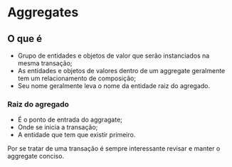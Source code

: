 # Aggregates

## O que é

- Grupo de entidades e objetos de valor que serão instanciados na mesma transação;
- As entidades e objetos de valores dentro de um aggregate geralmente tem um relacionamento de composição;
- Seu nome geralmente leva o nome da entidade raiz do agregado.

### Raiz do agregado

- É o ponto de entrada do aggragate;
- Onde se inicia a transação;
- A entidade que tem que existir primeiro.

Por se tratar de uma transação é sempre interessante revisar e manter o aggregate conciso.

